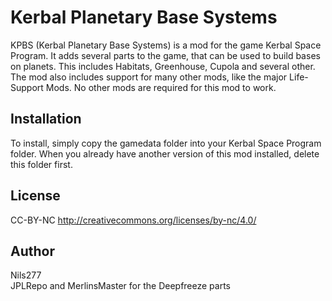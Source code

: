 # Kerbal Planetary Base Systems

KPBS (Kerbal Planetary Base Systems) is a mod for the game Kerbal Space Program. It adds several parts to the game, that can be used to build bases on planets. This includes Habitats, Greenhouse, Cupola and several other. The mod also includes support for many other mods, like the major Life-Support Mods. No other mods are required for this mod to work.

## Installation

To install, simply copy the gamedata folder into your Kerbal Space Program folder.
When you already have another version of this mod installed, delete this folder first.

## License

CC-BY-NC 
http://creativecommons.org/licenses/by-nc/4.0/


## Author

Nils277  
JPLRepo and MerlinsMaster for the Deepfreeze parts
